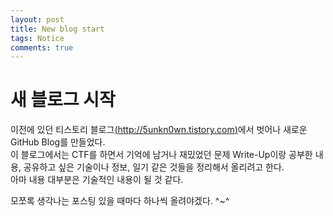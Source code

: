 ```yaml
---
layout: post
title: New blog start
tags: Notice
comments: true
---
```


# 새 블로그 시작
이전에 있던 티스토리 블로그[(http://5unkn0wn.tistory.com)](http://5unkn0wn.tistory.com)에서 벗어나 새로운 GitHub Blog를 만들었다.  
이 블로그에서는 CTF를 하면서 기억에 남거나 재밌었던 문제 Write-Up이랑 공부한 내용, 공유하고 싶은 기술이나 정보, 일기 같은 것들을 정리해서 올리려고 한다.  
아마 내용 대부분은 기술적인 내용이 될 것 같다.

모쪼록 생각나는 포스팅 있을 때마다 하나씩 올려야겠다. ^~^